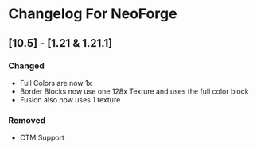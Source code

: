 # Changelog For NeoForge

## [10.5] - [1.21 & 1.21.1]
### Changed
- Full Colors are now 1x
- Border Blocks now use one 128x Texture and uses the full color block
- Fusion also now uses 1 texture

### Removed
- CTM Support